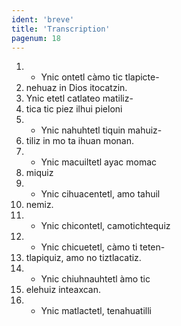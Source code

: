 ```yaml
---
ident: 'breve'
title: 'Transcription'
pagenum: 18
---
```

1.  - Ynic ontetl càmo tic tlapicte-
2.  nehuaz in Dios itocatzin.
3.  Ynic etetl catlateo matiliz-
4.  tica tic piez ilhui pieloni
5.  - Ynic nahuhtetl tiquin mahuiz-
6.  tiliz in mo ta ihuan monan.
7.  - Ynic macuiltetl ayac momac
8.  miquiz
9.  - Ynic cihuacentetl, amo tahuil
10.  nemiz.
11.  - Ynic chicontetl, camotichtequiz
12.  - Ynic chicuetetl, càmo ti teten-
13.  tlapiquiz, amo no tiztlacatiz.
14.  - Ynic chiuhnauhtetl àmo tic
15.  elehuiz inteaxcan.
16.  - Ynic matlactetl, tenahuatilli
